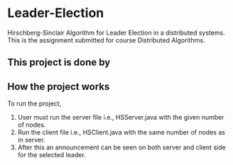 # Leader-Election
Hirschberg-Sinclair Algorithm for Leader Election in a distributed systems. 
This is the assignment submitted for course Distributed Algorithms.

This project is done by 
-------------------------------------------------------------------------------------
## How the project works
To run the project, 
1. User must run the server file i.e., HSServer.java with the given number of nodes.
2. Run the client file i.e., HSClient.java with the same number of nodes as in server.
3. After this an announcement can be seen on both server and client side for the selected leader.



